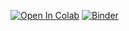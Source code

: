 [![Open In Colab](https://colab.research.google.com/assets/colab-badge.svg)](https://colab.research.google.com/github/jperkel/example_notebook/blob/master/My_sample_notebook.ipynb#scrollTo=l4YsC7lMd6Ml)
[![Binder](https://mybinder.org/badge_logo.svg)](https://hub.binder.curvenote.dev/user/sashazm4-notebook-3n7bw7ca/lab/tree/My_sample_notebook.ipynb)
